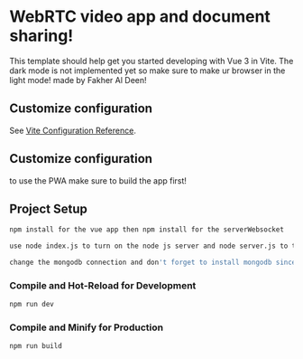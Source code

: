 # WebRTC video app and document sharing!

This template should help get you started developing with Vue 3 in Vite.
The dark mode is not implemented yet so make sure to make ur browser in the light mode!
made by Fakher Al Deen!



## Customize configuration

See [Vite Configuration Reference](https://vitejs.dev/config/).

## Customize configuration
to use the PWA make sure to build the app first!

## Project Setup

```sh
npm install for the vue app then npm install for the serverWebsocket
```

```sh
use node index.js to turn on the node js server and node server.js to turn the other one!
```

```sh
change the mongodb connection and don't forget to install mongodb since we're using the local one!
```

### Compile and Hot-Reload for Development

```sh
npm run dev
```

### Compile and Minify for Production

```sh
npm run build
```
